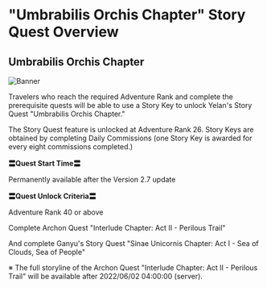 # "Umbrabilis Orchis Chapter" Story Quest Overview
## Umbrabilis Orchis Chapter
![Banner](https://uploadstatic-sea.hoyoverse.com/announcement/2022/05/23/9a701515fe17afa4bfe773710b703c38_1828797889078733862.jpg)

Travelers who reach the required Adventure Rank and complete the prerequisite quests will be able to use a Story Key to unlock Yelan's Story Quest "Umbrabilis Orchis Chapter."

The Story Quest feature is unlocked at Adventure Rank 26. Story Keys are obtained by completing Daily Commissions (one Story Key is awarded for every eight commissions completed.)

**〓Quest Start Time〓**

Permanently available after the Version 2.7 update

**〓Quest Unlock Criteria〓**

Adventure Rank 40 or above

Complete Archon Quest "Interlude Chapter: Act II - Perilous Trail"

And complete Ganyu's Story Quest "Sinae Unicornis Chapter: Act I - Sea of Clouds, Sea of People"

※ The full storyline of the Archon Quest "Interlude Chapter: Act II - Perilous Trail" will be available after 2022/06/02 04:00:00 (server).
